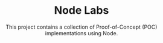 <div align="center">

# Node Labs

This project contains a collection of Proof-of-Concept (POC) implementations using Node.

</div>
